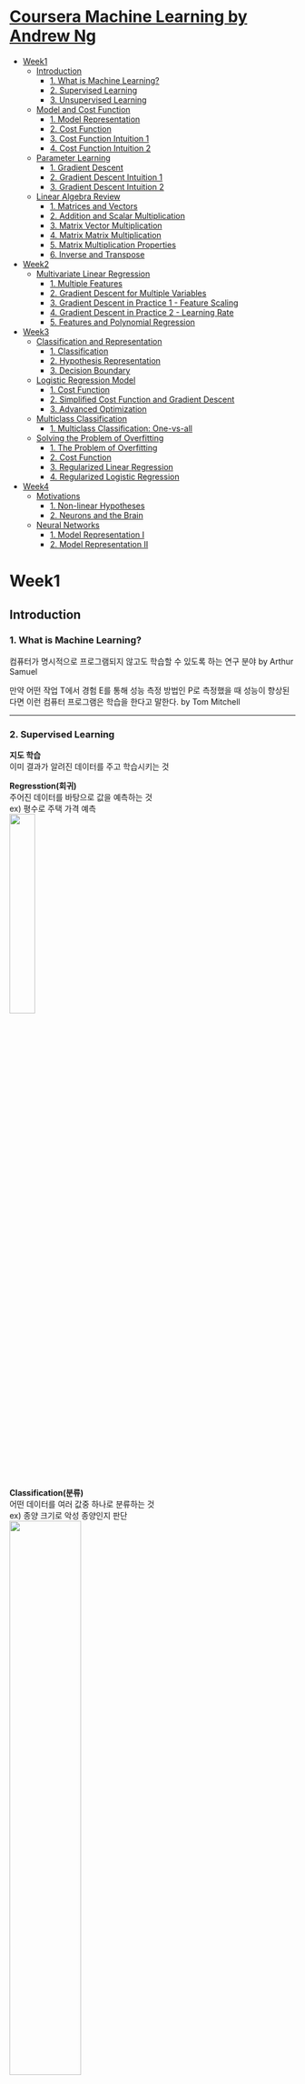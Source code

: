 # [Coursera Machine Learning by Andrew Ng](https://www.coursera.org/learn/machine-learning)
- [Week1](#week1)
  - [Introduction](#introduction)
    - [1. What is Machine Learning?](#1-what-is-machine-learning) 
    - [2. Supervised Learning](#2-supervised-learning)
    - [3. Unsupervised Learning](#3-unsupervised-learning)
  - [Model and Cost Function](#model-and-cost-function)
    - [1. Model Representation](#1-model-representation)
    - [2. Cost Function](#2-cost-function)
    - [3. Cost Function Intuition 1](#3-cost-function-intuition-1)
    - [4. Cost Function Intuition 2](#4-cost-function-intuition-2)
  - [Parameter Learning](#parameter-learning)
    - [1. Gradient Descent](#1-gradient-descent)
    - [2. Gradient Descent Intuition 1](#2-gradient-descent-intuition-1)
    - [3. Gradient Descent Intuition 2](#3-gradient-descent-intuition-2)
  - [Linear Algebra Review](#linear-algebra-review)
    - [1. Matrices and Vectors](#1-matrices-and-vectors)
    - [2. Addition and Scalar Multiplication](#2-addition-and-scalar-multiplication)
    - [3. Matrix Vector Multiplication](#3-matrix-vector-multiplication)
    - [4. Matrix Matrix Multiplication](#4-matrix-matrix-multiplication)
    - [5. Matrix Multiplication Properties](#5-matrix-multiplication-properties)
    - [6. Inverse and Transpose](#6-inverse-and-transpose)
- [Week2](#week2)
  - [Multivariate Linear Regression](#Multivariate-linear-regression)
    - [1. Multiple Features](#1-multiple-features)
    - [2. Gradient Descent for Multiple Variables](#2-gradient-descent-for-multiple-variables)
    - [3. Gradient Descent in Practice 1 - Feature Scaling](#3-gradient-descent-in-practice-1---feature-scaling)
    - [4. Gradient Descent in Practice 2 - Learning Rate](#4-gradient-descent-in-practice-2---learning-rate)
    - [5. Features and Polynomial Regression](#5-features-and-polynomial-regression)
- [Week3](#week3)
  - [Classification and Representation](#classification-and-Representation)
    - [1. Classification](#1-classification)
    - [2. Hypothesis Representation](#2-hypothesis-representation)
    - [3. Decision Boundary](#3-decision-boundary)
  - [Logistic Regression Model](#logistic-regression-model)
    - [1. Cost Function](#1-cost-function)
    - [2. Simplified Cost Function and Gradient Descent](#2-simplified-cost-function-and-gradient-descent)
    - [3. Advanced Optimization](#3-advanced-optimization)
  - [Multiclass Classification](#multiclass-classification)
    - [1. Multiclass Classification: One-vs-all](#1-multiclass-classification-one-vs-all)
  - [Solving the Problem of Overfitting](#solving-the-problem-of-overfitting)
    - [1. The Problem of Overfitting](#1-the-problem-of-overfitting)
    - [2. Cost Function](#2-cost-function-1)
    - [3. Regularized Linear Regression](#3-regularized-linear-regression)
    - [4. Regularized Logistic Regression](#4-regularized-logistic-regression)
- [Week4](#week4)
  - [Motivations](#motivations)
    - [1. Non-linear Hypotheses](#1-non-linear-hypotheses)
    - [2. Neurons and the Brain](#2-neurons-and-the-brain)
  - [Neural Networks](#neural-networks)
    - [1. Model Representation I](#1-model-representation-i)
    - [2. Model Representation II](#2-model-representation-ii)

# Week1
## Introduction
### 1. What is Machine Learning?
컴퓨터가 명시적으로 프로그램되지 않고도 학습할 수 있도록 하는 연구 분야 by Arthur Samuel

만약 어떤 작업 T에서 경험 E를 통해 성능 측정 방법인 P로 측정했을 때 성능이 향상된다면 이런 컴퓨터 프로그램은 학습을 한다고 말한다. by Tom Mitchell
***
### 2. Supervised Learning
**지도 학습**   
이미 결과가 알려진 데이터를 주고 학습시키는 것

**Regresstion(회귀)**   
주어진 데이터를 바탕으로 값을 예측하는 것   
ex) 평수로 주택 가격 예측   
<img src="./Week1/Normdist_regression.png" width="30%">

**Classification(분류)**   
어떤 데이터를 여러 값중 하나로 분류하는 것   
ex) 종양 크기로 악성 종양인지 판단   
<img src="./Week1/classification.png" width="50%">
***
### 3. Unsupervised Learning
**비지도 학습**   
정답을 알려주지 않고 데이터를 군집화 하는것   
데이터가 무엇인지는 정의할 수 없지만 비슷한 특징을 찾아 분류   
ex) 뉴스 기사 분류
***
## Model and Cost Function
### 1. Model Representation
<img src="./Week1/model representation.PNG" width="50%">

<img src="https://latex.codecogs.com/gif.latex?m" /> : 데이터의 총 개수   
<img src="https://latex.codecogs.com/gif.latex?x^{(i)}" /> : <img src="https://latex.codecogs.com/gif.latex?i" />번째 <img src="https://latex.codecogs.com/gif.latex?x" /> 데이터  ex) <img src="https://latex.codecogs.com/gif.latex?x^{(2)}" /> : <img src="https://latex.codecogs.com/gif.latex?1416" />   
<img src="https://latex.codecogs.com/gif.latex?y^{(i)}" /> : <img src="https://latex.codecogs.com/gif.latex?i" />번째 <img src="https://latex.codecogs.com/gif.latex?y" /> 데이터  ex) <img src="https://latex.codecogs.com/gif.latex?y^{(1)}" /> : <img src="https://latex.codecogs.com/gif.latex?460" />

Supervised Learning(지도 학습)의 목표는 <img src="https://latex.codecogs.com/gif.latex?h(x)" />를 <img src="https://latex.codecogs.com/gif.latex?y" />값에 가깝게 만드는 것이 목표   
여기서 <img src="https://latex.codecogs.com/gif.latex?h" />를 hypothesis(가설)이라고 함   

<img src="./Week1/hypothesis.PNG" width="50%">

<img src="./Week1/process.png" width="50%">

***
### 2. Cost Function
설정한 가설( <img src="https://latex.codecogs.com/gif.latex?h(x)" /> )의 정확도를 확인하기 위해 Cost Function(비용 함수)를 사용   
비용 함수의 값이 작을수록(0에 가까울수록) 정확   

비용 함수는 아래와 같이 **Squared error function** or **Mean squared error**(평균 제곱 오차) 방식을 주로 씀

<img src="./Week1/cost_function.png" width="50%">

***
### 3. Cost Function Intuition 1
<img src="https://latex.codecogs.com/gif.latex?h(x)=\Theta_{0}+\Theta_{1}x" />에서 <img src="https://latex.codecogs.com/gif.latex?\Theta_{0}=0" />이라고 가정

데이터 셋:   
<img src="https://latex.codecogs.com/gif.latex?(1,1)" />   
<img src="https://latex.codecogs.com/gif.latex?(2,2)" />   
<img src="https://latex.codecogs.com/gif.latex?(3,3)" />   

<img src="./Week1/cost_function_1.png" width="50%">

<img src="https://latex.codecogs.com/gif.latex?\Theta_{1}=1" />이면 위 그래프와 같이 데이터와 완벽이 일치한다. 이때 비용 함수를 구해 보면   
<img src="https://latex.codecogs.com/gif.latex?\frac{1}{2\times3}\sum_{i=1}^{3}(h_{\Theta}(x_{i})-y_{i})^{2}=\frac{1}{6}(0^{2}+0^{2}+0^{2})=0" />   
과 같이 <img src="https://latex.codecogs.com/gif.latex?0" />이 나온다.

<img src="./Week1/cost_function_2.png" width="50%">

<img src="https://latex.codecogs.com/gif.latex?\Theta_{1}=0.5" />이면 위 그래프와 같은 모양이 나온다. 여기서 비용 함수를 구해 보면   
<img src="https://latex.codecogs.com/gif.latex?\frac{1}{2\times3}\sum_{i=1}^{3}(h_{\Theta}(x_{i})-y_{i})^{2}=\frac{1}{6}(0.5^{2}+1^{2}+1.5^{2})=\frac{1}{6}\times\frac{7}{2}\simeq0.58" />   
과 같이 약 <img src="https://latex.codecogs.com/gif.latex?0.58" />이 나온다. 아까 데이터와 그래프가 완벽히 일치했을 때의 비용 함수 값보다 더 크다.

<img src="https://latex.codecogs.com/gif.latex?x" />값에 따른 비용 함수의 값을 좌표평면 위에 나타내면 아래와 같은 개형의 그래프가 그려진다.   

<img src="./Week1/cost_function_3.png" width="50%">

***
### 4. Cost Function Intuition 2

<img src="./Week1/cost_function_4.png" width="50%"><img src="./Week1/cost_function_5.png" width="50%"><img src="./Week1/cost_function_7.png" width="50%">

그래프와 데이터의 분포가 비슷할수록 등고선 그래프의 나타난 비용 함수의 값이 최하점에 가까워지는 것을 볼 수 있다.
***
## Parameter Learning
### 1. Gradient Descent
비용 함수의 값을 최소화하기 위해 사용하는 방법중에는 Gradient Descent(경사 하강법)이 있다.  
경사 하강법은 그래프의 최소값을 찾기 위해 말 그대로 경사를 따라 내려가는 방식이다.   
<img src="./Week1/gradient_descent_path_1.png" width="50%"><img src="./Week1/gradient_descent_path_2.png" width="50%">

위 그림과 같이 시작점에 따라 도착하는 지점이 다를 수 있다.

<img src="./Week1/gradient_descent.png" width="50%">

경사 하강법의 식은 위와 같으며 <img src="https://latex.codecogs.com/gif.latex?\Theta_{0}" />과 <img src="https://latex.codecogs.com/gif.latex?\Theta_{1}" />에 대해 따로 계산(편미분)하며 최소값에 수렴할 때 까지 반복한다.   
여기서 <img psrc="https://latex.codecogs.com/gif.latex?\alpha" />를 Learning Rate(학습률)이라 하고 학습률의 크기에 따라 한번에 내려가는 거리가 결정된다.

<img src="./Week1/simultaneous_update.png" width="50%">

경사 하강법을 계산할 때는 위와 같이 <img src="https://latex.codecogs.com/gif.latex?\Theta_{0}" />과 <img src="https://latex.codecogs.com/gif.latex?\Theta_{1}" />에 대한 값을 미리 계산한 다음에 대입하여야 한다. 오른쪽과 같이 계산 - 대입 - 계산 - 대입 순으로 계산하면 이상한 값이 나올 수도 있다.
***
### 2. Gradient Descent Intuition 1
<img src="./Week1/gradient_descent_start_right.png" width="30%"><img src="./Week1/gradient_descent_start_left.png" width="30%">

시작점이 최소값의 오른쪽일 때는 기울기가 양수이기 때문에 왼쪽으로 이동하게 되고 반대로 왼쪽일 때는 기울기가 음수이기 때문에 오른쪽으로 이동하게 된다.

<img src="./Week1/gradient_descent_LR_small.png" width="30%"><img src="./Week1/gradient_descent_LR_large.png" width="30%">

만약 학습률이 너무 작다면 조금씩 이동하기 때문에 최소값을 찾는데 너무 오래걸리게 된다.   
반대로 학습률이 너무 크다면 최소값으로 가지 못하고 오히려 멀어지게 된다.

<img src="./Week1/gradient_descent_LR_fixed.png" width="30%">

최소값에 가까워질수록 기울기가 0에 가까워지기 때문에 한번에 이동하는 거리가 짧아진다. 따라서 하강하는 도중 학습률을 수정(조정)할 필요가 없다.
***
### 3. Gradient Descent Intuition 2
앞에서 봤던 비용 함수   
<img src="https://latex.codecogs.com/gif.latex?J(\Theta_{0},\Theta_{1})=\sum_{i=1}^{m}(h_{\Theta}(x_{i})-y_{i})^{2}" />   
와 경사하강법   
<img src="./Week1/gradient_descent.png" width="50%">   
을 결합하면

<img src="https://latex.codecogs.com/gif.latex?\Theta_{0}:=\Theta_{0}-\alpha\frac{d}{d\Theta_{0}}(\frac{1}{2m}\sum_{i=1}^{m}(h_{\Theta}(x_{i})-y_{i})^{2})\\=\Theta_{0}-\alpha\frac{d}{d\Theta_{0}}(\frac{1}{2m}\sum_{i=1}^{m}(\Theta_{0}+\Theta_{1}x_{i}-y_{i})^{2})\\=\Theta_{0}-\alpha\frac{d}{d\Theta_{0}}(\frac{1}{2m}\sum_{i=1}^{m}(\Theta_{0}^{2}+2(\Theta_{1}x_{i}-y_{i})\Theta_{0}+(\Theta_{1}x_{i})^2-2\Theta_{1}x_{i}y_{i}+y_{i}^{2}))\\=\Theta_{0}-\alpha\frac{1}{2m}\sum_{i=1}^{m}(2\Theta_{0}+2(\Theta_{1}x_{i}-y_{i}))\\=\Theta_{0}-\alpha\frac{1}{m}\sum_{i=1}^{m}(\Theta_{0}+\Theta_{1}x_{i}-y_{i})\\=\Theta_{0}-\alpha\frac{1}{m}\sum_{i=1}^{m}(h_{\Theta}(x_{i})-y_{i})" />

(<img src="https://latex.codecogs.com/gif.latex?\Theta_{0}" />에 대한 계산(미분))

이므로 아래와 같은 식이 나온다.

<img src="./Week1/gradient_descent_cost_function.png" width="50%">

<img src="https://latex.codecogs.com/gif.latex?\Theta_{1}" />에 대해 계산해도 위와 같은 식이 나온다.

***
## Linear Algebra Review
### 1. Matrices and Vectors
Matrix(행렬): 수를 직사각형 모양으로 배열한 것

<img src="./Week1/matrix_4_2.png" width="20%">

<img src="https://latex.codecogs.com/gif.latex?A_{ij}" />: <img src="https://latex.codecogs.com/gif.latex?i" />번째 열의 <img src="https://latex.codecogs.com/gif.latex?j" />번째 행에 위치한 원소   
ex) <img src="https://latex.codecogs.com/gif.latex?A_{32}" />: <img src="https://latex.codecogs.com/gif.latex?1437" />   
<img src="https://latex.codecogs.com/gif.latex?A_{24}" />: <img src="https://latex.codecogs.com/gif.latex?undefined" />   

Vector(백터): <img src="https://latex.codecogs.com/gif.latex?n\times1" />모양의 행렬

<img src="./Week1/vector_4.png" width="20%">

<img src="https://latex.codecogs.com/gif.latex?y_{i}" />: <img src="https://latex.codecogs.com/gif.latex?i" />번째 열에 위치한 원소   
ex) <img src="https://latex.codecogs.com/gif.latex?y_{2}" />: <img src="https://latex.codecogs.com/gif.latex?232" />
***
### 2. Addition and Scalar Multiplication
**행렬의 덧셈(행렬 + 행렬)**

<img src="https://latex.codecogs.com/gif.latex?\begin{bmatrix}a&b\\c&d\\e&f\end{bmatrix}+\begin{bmatrix}g&h\\i&j\\k&l\end{bmatrix}=\begin{bmatrix}a+g&b+h\\c+i&d+j\\e+k&f+l\end{bmatrix}" />

ex)

<img src="https://latex.codecogs.com/gif.latex?\begin{bmatrix}1&0\\2&5\\3&1\end{bmatrix}+\begin{bmatrix}4&0.5\\2&5\\0&1\end{bmatrix}=\begin{bmatrix}5&0.5\\4&10\\3&2\end{bmatrix}" />

**행렬의 곱셈(상수 X 행렬)**

<img src="https://latex.codecogs.com/gif.latex?x\times\begin{bmatrix}a&b\\c&d\\e&f\end{bmatrix}=\begin{bmatrix}ax&bx\\cx&dx\\ex&fx\end{bmatrix}" />

ex)

<img src="https://latex.codecogs.com/gif.latex?3\times\begin{bmatrix}1&0\\2&5\\3&1\end{bmatrix}=\begin{bmatrix}3&0\\6&15\\9&3\end{bmatrix}" />

***
### 3. Matrix Vector Multiplication
**행렬 X 백터**

<img src="https://latex.codecogs.com/gif.latex?\begin{bmatrix}a&b&c\end{bmatrix}\times\begin{bmatrix}x\\y\\z\end{bmatrix}=\begin{bmatrix}ax+by+cy\end{bmatrix}" />

ex)

<img src="./Week1/M_V_multi_ex.png" width="30%">

**집 가격 예측 예제**

<img src="./Week1/M_V_multi_ex_house.PNG" width="15%">

위와 같은 데이터가 있고

<img src="./Week1/M_V_multi_ex_house_h.PNG" width="30%">

위와 같이 <img src="https://latex.codecogs.com/gif.latex?\Theta_{0}" />과 <img src="https://latex.codecogs.com/gif.latex?\Theta_{1}" />을 <img src="https://latex.codecogs.com/gif.latex?-40" />과 <img src="https://latex.codecogs.com/gif.latex?0.25" />로 설정했을 때 아래와 같이 나타낼 수 있다.

<img src="https://latex.codecogs.com/gif.latex?\begin{bmatrix}1&2104\\1&1416\\1&1534\\1&852\end{bmatrix}\times\begin{bmatrix}-40\\0.25\end{bmatrix}" />

***
### 4. Matrix Matrix Multiplication
**행렬 X 행렬**

<img src="./Week1/M_M_mult.png" width="30%">

ex)

<img src="./Week1/M_M_multi_ex.png" width="30%">

<img src="https://latex.codecogs.com/gif.latex?m{\times}n" /> 모양의 행렬과 곱하려면 <img src="https://latex.codecogs.com/gif.latex?n{\times}o" /> 모양의 행렬이어야 한다. 이때 결과는 <img src="https://latex.codecogs.com/gif.latex?m{\times}o" /> 모양의 행렬이 나온다.

**집 가격 예측 예제**

<img src="./Week1/M_M_multi_ex_house.png" width="30%">

다음과 같은 데이터와 가설들이 있을 때, 아래와 같이 계산할 수 있다.

<img src="./Week1/M_M_multi_ex_house_result.png" width="30%">

***
### 5. Matrix Multiplication Properties
**교환법칙(commutative property)**

두 행렬 <img src="https://latex.codecogs.com/gif.latex?A" />와 <img src="https://latex.codecogs.com/gif.latex?B" />가 있을 때, <img src="https://latex.codecogs.com/gif.latex?A{\cdot}B{\neq}B{\cdot}A" />이다.(교환법칙이 성립하지 않는다.)

ex)

<img src="./Week1/M_multi_com_1.png" width="30%">

<img src="./Week1/M_multi_com_2.png" width="30%">

**결합법칙(associated law)**

행렬 <img src="https://latex.codecogs.com/gif.latex?A" />, <img src="https://latex.codecogs.com/gif.latex?B" />와 <img src="https://latex.codecogs.com/gif.latex?C" />가 있을 때, <img src="https://latex.codecogs.com/gif.latex?(A{\cdot}B){\cdot}C=A{\cdot}(B{\cdot}C)" />이다.(결합법칙이 성립한다.)

ex)

<img src="./Week1/M_multi_ass.png" width="30%">

**항등행렬(identity matrix)**

<img src="./Week1/M_multi_i.png" width="30%">

위와 같이 행과 열의 수가 같고 왼쪽 위부터 오른쪽 아래를 잇는 대각선(주대각선)에 있는 원소가 모두 1이고 나머지 원소는 0인 행렬을 항등행렬이라고 한다.
***
### 6. Inverse and Transpose
**역행렬(Inverse Matrix)**

행렬 <img src="https://latex.codecogs.com/gif.latex?A" />와 곱했을 때 항등행렬이 나오는 행렬을 <img src="https://latex.codecogs.com/gif.latex?A" />의 역행렬이라 하고 <img src="https://latex.codecogs.com/gif.latex?A^{-1}" />와 같이 표현한다.

ex)

<img src="./Week1/InT_inverse_ex.png" width="30%">

**전치행렬(Transposed Matrix)**

행렬 <img src="https://latex.codecogs.com/gif.latex?A" />의 행과 열을 맞바꾼 행렬을 <img src="https://latex.codecogs.com/gif.latex?A" />의 전치행렬이라 하고 <img src="https://latex.codecogs.com/gif.latex?A^{T}" />와 같이 표현한다.

ex)

<img src="./Week1/InT_A.png" width="15%"><img src="./Week1/InT_AT.png" width="15%">

행렬 <img src="https://latex.codecogs.com/gif.latex?A^{T}" />를 행렬 <img src="https://latex.codecogs.com/gif.latex?A" />의 전치행렬이라고 한다.   
주대각선을 기준으로 서로 대칭을 이룬다.
***

# Week2
## Multivariate Linear Regression
### 1. Multiple Features

<img src="./Week2/M_F_data.png" width="50%">

<img src="https://latex.codecogs.com/gif.latex?n" />: 특징(feature)의 수  ex) <img src="https://latex.codecogs.com/gif.latex?n=4" /> Price는 <img src="https://latex.codecogs.com/gif.latex?y" />   
<img src="https://latex.codecogs.com/gif.latex?x^{(i)}" />: <img src="https://latex.codecogs.com/gif.latex?i" />번째 데이터(학습 예제)  ex) <img src="https://latex.codecogs.com/gif.latex?x^{(2)}" />: <img src="https://latex.codecogs.com/gif.latex?\begin{bmatrix}1416&3&2&40\end{bmatrix}" />   
<img src="https://latex.codecogs.com/gif.latex?x^{(i)}_{j}" />: <img src="https://latex.codecogs.com/gif.latex?i" />번째 데이터(학습 예제)의 <img src="https://latex.codecogs.com/gif.latex?j" />번째 특징의 값  ex) <img src="https://latex.codecogs.com/gif.latex?x^{(3)}_{1}" />: <img src="https://latex.codecogs.com/gif.latex?1534" />

특징이 많을 때는 가설을 아래와 같이 표현한다.

<img src="./Week2/M_F_h_1.png" width="30%">

여기서 계산과 표기를 쉽게하기 위해 <img src="https://latex.codecogs.com/gif.latex?x_{0}=0" />을 설정한다.

<img src="./Week2/M_F_h_2.png" width="30%">

***
### 2. Gradient Descent for Multiple Variables

이전에 경사하강법(Gradient Descent)을 아래와 같이 표현했었는데,

<img src="./Week1/gradient_descent.png" width="30%">

변수(특징)가 여러개일 때는 아래와 같이 표현한다.

<img src="./Week2/Gradient_Descent_Multi_Var.png" width="30%">

<img src="./Week2/Gradient_Descent_Multi_Var_simple.png" width="30%">

***
### 3. Gradient Descent in Practice 1 - Feature Scaling
경사하강법의 계산 속도를 증가시키기 위해 Feature Scaling을 진행한다.   
Feature Scaling은 <img src="https://latex.codecogs.com/gif.latex?x" />값을 <img src="https://latex.codecogs.com/gif.latex?-1{\leq}x{\leq}1" />이나 <img src="https://latex.codecogs.com/gif.latex?-0.5{\leq}x{\leq}0.5" /> 사이로 만든다.

계산식은 아래와 같다.

<img src="https://latex.codecogs.com/gif.latex?x_{i}:=\frac{x_{i}-\mu_{i}}{s_{i}}" />

<img src="https://latex.codecogs.com/gif.latex?\mu_{i}" />: <img src="https://latex.codecogs.com/gif.latex?x" />값들의 평균   
<img src="https://latex.codecogs.com/gif.latex?s_{i}" />: <img src="https://latex.codecogs.com/gif.latex?max-min" /> 또는 표준편차
***
### 4. Gradient Descent in Practice 2 - Learning Rate
만약 <img src="https://latex.codecogs.com/gif.latex?\alpha" />(Learning Rate)이 너무 크다면 반복할 때마다 비용함수의 값이 증가한다.   
만약 <img src="https://latex.codecogs.com/gif.latex?\alpha" />(Learning Rate)이 너무 작다면 반복할 때마다 비용함수의 값이 매우 조금씩 감소한다.

만약 <img src="https://latex.codecogs.com/gif.latex?\alpha" />가 충분히 작다면 반복할 때마다 비용함수의 값이 계속 감소한다.
***
### 5. Features and Polynomial Regression

<img src="./Week2/polynomial_regression_graph.png" width="30%">

위와 같은 데이터가 있을 때, 직선(일차함수) 모양의 가설로는 정확한 예측을 하기 어렵다.   
이때 아래와 같은 가설을 사용할 수 있다.

<img src="./Week2/polynomial_regression_h.png" width="30%">

여기서 <img src="https://latex.codecogs.com/gif.latex?x^{2}" />이나 <img src="https://latex.codecogs.com/gif.latex?x^{3}" />은 Size를 제곱, 세제곱한 값이다.
***

# Week3
## Classification and Representation
### 1. Classification
분류는 어떤 데이터를 여러 값중 하나로 분류하는 것이다.

ex)
스팸 메일 분류, 온라인 거래 사기 유무, 종양 악성 유무

**Classification with Linear Regression**

<img src="./Week3/classification_tumor_1.png" width="30%">

위와 같은 데이터에 선형 회귀(Linear Regression)을 적용하면 그림과 같은 그래프가 나온다.   
<img src="https://latex.codecogs.com/gif.latex?y=0.5" />인 지점을 기준으로 앞은 양성종양, 뒤는 악성종양으로 분류하면 꽤 괜찮은 것 같이 보인다. 하지만 아래와 같은 그림을 보면 결과가 달라진다.

<img src="./Week3/classification_tumor_2.png" width="30%">

아까와 같이 <img src="https://latex.codecogs.com/gif.latex?y=0.5" />인 지점을 기준으로 나누면 문제가 생긴다. 

이와 같이 분류(Classification) 문제는 선형 회귀를 통해 해결하기에는 무리가 있다.(일부 데이터에서는 정상적으로 작동할 수 있어도 대부분은 잘 작동하지 않을 것이다.)
***
### 2. Hypothesis Representation

Logistic Regression에서는 아래와 같은 가설을 사용한다.

<img src="./Week3/hypothesis_representation_sigmoid.png" width="20%">

여기서 맨 아래에 있는 식은 Sigmoid Function 또는 Logistic Function이라고 하며 개형은 아래와 같다.

<img src="./Week3/hypothesis_representation_sigmoid_graph.png" width="30%">

<img src="./Week3/hypothesis_representation_p.png" width="30%">

가설을 위와 같이 표현할 수도 있는데, <img src="https://latex.codecogs.com/gif.latex?P(y=0|x;\theta)" />는 쉽게 말해 <img src="https://latex.codecogs.com/gif.latex?y" />가 <img src="https://latex.codecogs.com/gif.latex?0" />인 확률을 의미한다.

***
# 3. Decision Boundary

<img src="./Week3/hypothesis_representation_sigmoid_graph.png" width="30%">

만약 <img src="https://latex.codecogs.com/gif.latex?h_{\Theta}(x)\geq0.5" />이면 <img src="https://latex.codecogs.com/gif.latex?y=1" />이고,   
만약 <img src="https://latex.codecogs.com/gif.latex?h_{\Theta}(x)<0.5" />이면 <img src="https://latex.codecogs.com/gif.latex?y=0" />이다.

**Decision Boundary(Linear)**

<img src="./Week3/decision_boundary_graph_1.png" width="30%"><img src="./Week3/decision_boundary_h_1.png" width="30%">

위와 같은 데이터와 가설이 있을 때, <img src="https://latex.codecogs.com/gif.latex?\theta_{0}=-3,\theta_{1}=1,\theta_{2}=1" />이라고 하면 <img src="https://latex.codecogs.com/gif.latex?-3+x_{1}+x_{2}\geq0" />일 때, <img src="https://latex.codecogs.com/gif.latex?y=1" />이 된다.

예를 들어 <img src="https://latex.codecogs.com/gif.latex?x_{1}=1,x_{2}=2" />이면 <img src="https://latex.codecogs.com/gif.latex?-1<0" />이므로 <img src="https://latex.codecogs.com/gif.latex?y=0" />이 된다. 실제로 그림에서 확인해보면 <img src="https://latex.codecogs.com/gif.latex?(1,1)" /> 지점은 그래프아래에 위치하는것을 볼 수 있다.

**Decision Boundary(Non-linear)**

<img src="./Week3/decision_boundary_graph_2.png" width="30%"><img src="./Week3/decision_boundary_h_2.png" width="30%">

이번에는 직선으로 두 데이터를 나누기는 어려워 보인다. 이럴때에는 Polynomial Regression에서 했던것 처럼 위와 같이 가설을 만들어 주면 된다. 

<img src="https://latex.codecogs.com/gif.latex?\theta_{0}=-1,\theta_{1}=0,\theta_{2}=0,\theta_{3}=1,\theta_{4}=1" />와 같이 설정해 주면  <img src="https://latex.codecogs.com/gif.latex?-1+x_{1}^{2}+x_{2}^{2}\geq0" />일 때, <img src="https://latex.codecogs.com/gif.latex?y=1" />이 된다.   
여기서 앞에 나온 식은 반지름이 1이고 중심이 <img src="https://latex.codecogs.com/gif.latex?(0,0)" />인 원의 방정식이다.

이렇게 데이터를 나누는 경계선을 **Decision Boundary**라고 하며, 이는 가설에 의해 결정된다는 것을 알 수 있다.
***

## Logistic Regression Model
### 1. Cost Function

<img src="./Week3/cost_function.png" width="30%">

Logistic Regression의 비용함수는 위와 같다.   
<img src="https://latex.codecogs.com/gif.latex?y" />에 따라 식이 달라지는데 그 이유는 아래 그래프를 보면 된다.

<img src="./Week3/cost_function_graph.png" width="30%">

<img src="https://latex.codecogs.com/gif.latex?(0,0)" />을 지나는 그래프가 <img src="https://latex.codecogs.com/gif.latex?y=0" />의 적용되는 비용함수이고 다른 그래프는 그 반대이다.

가설 <img src="https://latex.codecogs.com/gif.latex?h(x)" />의 값은 시그모이드 함수를 통해 정해지기 때문에 무조건 <img src="https://latex.codecogs.com/gif.latex?0" />과 <img src="https://latex.codecogs.com/gif.latex?1" /> 사이의 값을 가진다. 

만약 결과(<img src="https://latex.codecogs.com/gif.latex?y" />)가 <img src="https://latex.codecogs.com/gif.latex?0" />일때, 가설의 값이 <img src="https://latex.codecogs.com/gif.latex?0" />에 가까울수록(정확할수록) 작아지고(<img src="https://latex.codecogs.com/gif.latex?0" />에 가까워지며 <img src="https://latex.codecogs.com/gif.latex?x=0" />이외에는 양수이다.) 가설의 값이 <img src="https://latex.codecogs.com/gif.latex?1" />에 가까울수록(부정확할수록) 기하급수적으로 커진다. 

***

### 2. Simplified Cost Function and Gradient Descent

<img src="./Week3/cost_function_simplified.png" width="30%">   
<img src="./Week3/cost_function_simplified_full.png" width="30%">

비용함수를 간단하게 표현하면 위와 같다. <img src="https://latex.codecogs.com/gif.latex?y" />값이 <img src="https://latex.codecogs.com/gif.latex?0" />이나 <img src="https://latex.codecogs.com/gif.latex?1" />일때에 때라 두 항중 하나의 항이 사라지게 된다.

vectorized한 식은 아래와 같다.

<img src="./Week3/cost_function_vectorized.png" width="30%">

비용함수를 미분한 식은 아래와 같은데,

<img src="./Week3/gradient_descent.png" width="30%">

놀랍게도 선형회귀의 비용함수를 미분한 식과 같다.

***

### 3. Advanced Optimization

경사하강법 외에도 conjugate gradient, BFGS, L-BFGS와 같은 여러 알고리즘들이 존재한다.

이러한 알고리즘들은 경사하강법보다 빠르고 학습률을 정해주지 않아도 되지만 복잡하다는 단점이 있다.
***

## Multiclass Classification
### 1. Multiclass Classification: One-vs-all

결과값이 <img src="https://latex.codecogs.com/gif.latex?0" />과 <img src="https://latex.codecogs.com/gif.latex?1" /> 중에서만 나오는 이진 분류와 달리 그 3개 이상의 결과값이 나오는 경우가 있을 수도 있다.

ex)   
이메일 분류 : 업무, 친구, 가족, 취미

<img src="./Week3/multiclass_classification_graph.png" width="30%">

위와 같이 결과값이 3개인 경우에는 각 class와 나머지 class를 나누어서 가설을 3개 만들면 된다.   
나중에 예측할 때에는 3개의 가설을 모두 테스트 해본 뒤에 가장 큰 값이 나온 가설에 해당하는 class일 확률이 높다고 판단하면 된다.(시그모이드 함수를 통해 계산하기 때문에 가장 큰 수일 수록 1에 가깝다. 즉 확률이 높다는 뜻이다.)

이러한 방식을 One-vs-all 방식이라고 한다.

수식으로 표현하면 아래와 같다.

<img src="https://latex.codecogs.com/gif.latex?\max_{i}(h_{\theta}^{(i)}(x))" />
***

## Solving the Problem of Overfitting
### 1. The Problem of Overfitting

<img src="./Week3/overfitting_graph.png" width="30%">

위 그림에서 왼쪽에 있는 그래프는 데이터와 별로 일치하지 않는 모습을 보여준다. - underfitting(과소적합)   
위 그림에서 중간에 있는 그래프는 데이터와 나름 잘 일치하는 모습을 보여준다.   
위 그림에서 오른쪽에 있는 그래프는 데이터와 너무 잘 일치하는 모습을 보여준다.(하지만 정확한 예측을 할것이라고 보기는 어렵다.) - overfitting(과적합)

이렇게 데이터와 잘 일치하지 않는 현상을 underfitting이라고 하고 데이터와 너무 잘 일치하는 현상을 overfitting이라고 한다. overfitting이 문제인 이유는 training set에만 너무 잘 맞아 실제 예측을 할 때 정확한 결과는 내놓기 어렵기 때문이다.

<img src="./Week3/overfitting_graph_logistic.png" width="30%">

위 그림에서도 왼쪽부터 차례대로 underfitting, 정상, overfitting을 보여주고 있다.

**Overfitting이 일어나는 이유**

overfitting이 일어나는 이유는 너무 많은 특징(feature)을 사용했어나 너무 고차항의 가설을 설정했기 때문이다.

**Overfitting 해결방법**

1. Feature의 수를 줄인다.
    - 필요한 Feature만 선택한다.
    - Model Selection 알고리즘을 사용한다.
2. Regularization(정규화)
    - 모든 Feature을 유지하되 θ의 값을 작게한다.
    - Feature가 결과 값을 예측하는데 조금씩만 작용하게 한다.

***
### 2. Cost Function

<img src="./Week3/cost_function_1_graph.png" width="30%">

위 그림의 오른쪽 그래프와 같은 overfitting 문제를 해결하기 위해서는 <img src="https://latex.codecogs.com/gif.latex?\theta" />값을 작게 만들어 주면 된다.

<img src="./Week3/cost_function_1_1000.png" width="50%">

위 식과 같이 비용함수의 <img src="https://latex.codecogs.com/gif.latex?\theta" />부분에 큰 수를 곱해주면 된다.

**Regularization(정규화)**

<img src="https://latex.codecogs.com/gif.latex?\theta_{0},\theta_{1},\theta_{2},\cdots,\theta_{n}" />들이 작은 값을 갖도록 설정한다.
  - 가설을 단순하게 한다.
  - overfitting 가능성이 작아진다.

<img src="./Week3/cost_function_1_regularization.png" width="30%">

위 식처럼 작게 만들고 싶은 값 앞에 <img src="https://latex.codecogs.com/gif.latex?\lambda" />(패널티)를 곱한다.

하지만 여기서 <img src="https://latex.codecogs.com/gif.latex?\lambda" />가 너무 크다면 underfitting이 될 수도 있다.
***
### 3. Regularized Linear Regression

**Gradient Descent**

<img src="./Week3/re_linear_gd.png" width="50%">

정규화를 적용한 비용함수를 경사하강법과 결합한 후 편미분 하면 위와 같은 식이 나온다.   
<img src="https://latex.codecogs.com/gif.latex?\theta_{0}" />의 경우 어짜피 <img src="https://latex.codecogs.com/gif.latex?x_{0}" />이 <img src="https://latex.codecogs.com/gif.latex?1" />이기 때문에 정규화를 할 필요가 없다.

<img src="./Week3/re_linear_gd_1.png" width="50%">

식을 정리하면 위와 같은 식이 나온다.

**Normal Equation**

<img src="./Week3/re_linear_ne.png" width="30%">

Normal Eeuation은 위와 같은 방법으로 진행할 수 있다.

***
### 4. Regularized Logistic Regression

<img src="./Week3/re_logistic_co.png" width="50%">

로지스틱 회귀에서의 정규화는 위와 같이 비용함수 마지막에 <img src="https://latex.codecogs.com/gif.latex?\lambda" />가 포함된 식이 더해진 방식으로 쓸 수 있다.

<img src="./Week3/re_logistic_gradient_descent.png" width="50%">

경사하강법은 위와 같이 쓸 수 있다.   
선형 회귀에서의 정규화와 마찬가지로 <img src="https://latex.codecogs.com/gif.latex?x_{0}" />이 <img src="https://latex.codecogs.com/gif.latex?1" />이기 때문에 <img src="https://latex.codecogs.com/gif.latex?\theta_{0}" />는 정규화 하지 않아도 된다.
여기서 가설함수 <img src="https://latex.codecogs.com/gif.latex?h_{\theta}(x^{(i)})" />는 선형 회귀와 달리 시그모이드 함수를 통해 계산된 값이다.

***

# Week4
## Motivations
### 1. Non-linear Hypotheses

<img src="./Week4/non_linear_classification.png" width="30%">

위 그림과 같이 복잡하거나 비선형적인 분류 문제는 Feature가 너무 많아 계산도 오래걸리고 overfitting이 일어나기 쉽다.   
만약 Feature가 100개정도 있다고 할 때, 나오는 항의 개수는 5000개나 된다.(100개중에 2개를 고르는 조합 문제이다.)

<img src="./Week4/non_linear_classification.png" width="30%">

우리가 자동차를 볼 때는 왼쪽 그림처럼 보지만 컴퓨터가 자동차를 볼때는 오른쪽 그림처럼 행렬의 형태로 본다. 여기서 행렬의 원소들은 각 픽셀의 밝기이다.

<img src="./Week4/non_linear_hypotheses_car_graph.png" width="30%">

그림과 같이 픽셀 2개를 가져와 그래프에 나타내면 자동차와 자동차가 아닌 것이 나뉘어지는 모습을 볼 수 있다.

만약 <img src="https://latex.codecogs.com/gif.latex?50\times50" />개의 픽셀이 있다면 총 2500개의 Feature가 있는것인데 우리가 배운 방식으로 계산(분류)하려면 약 300만개의 항이 나온다. 이렇게 많은 feature가 나와버리면 overfitting이 일어날 수도 있고 계산하는데 너무 많은 시간이 필요하다.

***
### 2. Neurons and the Brain
뉴럴 네트워크는 예전에 발명되었지만 계산하는데 필요한 자원이 너무 커서 주목받지 못했다. 하지만 요즘에는 기술이 발전해 뉴럴 네트워크를 사용할 수 있을정도로 계산 속도가 빠른 컴퓨터가 있어 다시 주목받고 있다.

<img src="./Week4/auditory_see.png" width="30%">

위 그림처럼 청각을 맡고있는 부분에 시신경을 연결하면 뇌가 학습해 보는 법을 배운다.

뉴럴 네트워크는 이러한 뇌의 특징을 모방해 컴퓨터가 스스로 학습하게 하려는 목적에서 연구되었다.
***

## Neural Networks
### 1. Model Representation I

<img src="./Week4/neuron.png" width="30%">

위 그림은 뉴련의 구조인데, 뉴런은 수상 돌기로 신호를 받아 축삭 돌기로 출력한다.   
뉴럴 네트워크는 뉴런의 이런 특징을 모방하여 만든 알고리즘이다.

<img src="./Week4/neural_network.png" width="30%">

위 그림은 뉴럴 네트워크의 구조를 간단하게 나타낸 것이다.   
여기서 세로로 나누면 3개의 층이 나오는데 첫번째 층을 입력층, 두번째 층을 은닉층, 마지막 층을 출력층이라고 한다.

각 층에는 bias unit 이라고 해서 <img src="https://latex.codecogs.com/gif.latex?x_{0}" />와 같이 표현하는데, 항상 값이 1 그림을 그릴 때에는 주로 생략한다.

<img src="https://latex.codecogs.com/gif.latex?h_{\theta}(x)" />는 classification에서와 마찬가지로 시그모이드 함수를 사용한다.

<img src="./Week4/neural_network_3_3_1.png" width="30%">

<img src="https://latex.codecogs.com/gif.latex?a^{(j)}_{i}" />: <img src="https://latex.codecogs.com/gif.latex?j" />번째 층의 <img src="https://latex.codecogs.com/gif.latex?i" />번째 유닛   
<img src="https://latex.codecogs.com/gif.latex?\Theta^{(j)}" />: <img src="https://latex.codecogs.com/gif.latex?j" />번째 층에서 <img src="https://latex.codecogs.com/gif.latex?j+1" />번째 층으로 가는 가중치 행렬이다.

<img src="./Week4/neural_network_calculate.png" width="30%">

계산은 위와 같이 한다.

<img src="https://latex.codecogs.com/gif.latex?\Theta^{(j)}_{ab}" />: <img src="https://latex.codecogs.com/gif.latex?j" />번째 층의 <img src="https://latex.codecogs.com/gif.latex?b" />번째 유닛에서  <img src="https://latex.codecogs.com/gif.latex?j+1" />번째 층의  <img src="https://latex.codecogs.com/gif.latex?a" />번째 유닛으로 가는 가중치   
ex)  <img src="https://latex.codecogs.com/gif.latex?\Theta^{(1)}_{21}" />: 1번째 층의 1번째 유닛에서 2번째 층의 2번째 유닛으로 가는 가중치

***
### 2. Model Representation II

***
